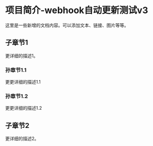 # 项目简介-webhook自动更新测试v3

这里是一些新增的文档内容。可以添加文本、链接、图片等等。

## 子章节1

更详细的描述1。

### 孙章节1.1
更更详细的描述1.1

### 孙章节1.2
更更详细的描述1.2

## 子章节2

更详细的描述2。


